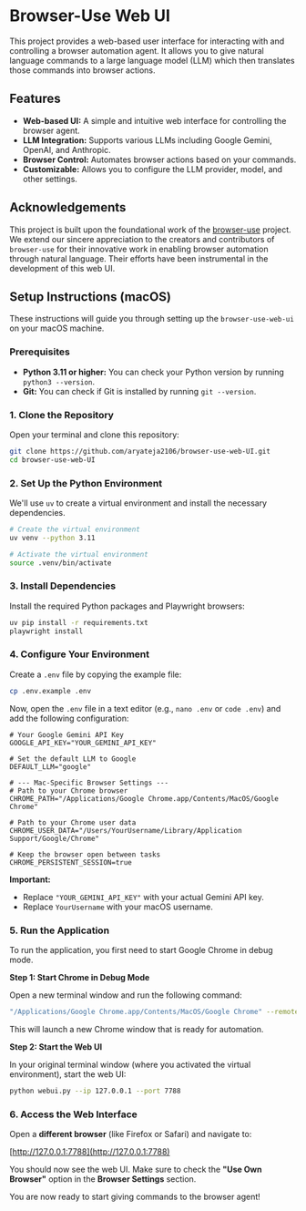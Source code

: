 # Browser-Use Web UI

This project provides a web-based user interface for interacting with and controlling a browser automation agent. It allows you to give natural language commands to a large language model (LLM) which then translates those commands into browser actions.

## Features

*   **Web-based UI:** A simple and intuitive web interface for controlling the browser agent.
*   **LLM Integration:**  Supports various LLMs including Google Gemini, OpenAI, and Anthropic.
*   **Browser Control:**  Automates browser actions based on your commands.
*   **Customizable:**  Allows you to configure the LLM provider, model, and other settings.

## Acknowledgements

This project is built upon the foundational work of the [browser-use](https://github.com/browser-use/browser-use) project. We extend our sincere appreciation to the creators and contributors of `browser-use` for their innovative work in enabling browser automation through natural language. Their efforts have been instrumental in the development of this web UI.

## Setup Instructions (macOS)

These instructions will guide you through setting up the `browser-use-web-ui` on your macOS machine.

### Prerequisites

*   **Python 3.11 or higher:** You can check your Python version by running `python3 --version`.
*   **Git:** You can check if Git is installed by running `git --version`.

### 1. Clone the Repository

Open your terminal and clone this repository:

```bash
git clone https://github.com/aryateja2106/browser-use-web-UI.git
cd browser-use-web-UI
```

### 2. Set Up the Python Environment

We'll use `uv` to create a virtual environment and install the necessary dependencies.

```bash
# Create the virtual environment
uv venv --python 3.11

# Activate the virtual environment
source .venv/bin/activate
```

### 3. Install Dependencies

Install the required Python packages and Playwright browsers:

```bash
uv pip install -r requirements.txt
playwright install
```

### 4. Configure Your Environment

Create a `.env` file by copying the example file:

```bash
cp .env.example .env
```

Now, open the `.env` file in a text editor (e.g., `nano .env` or `code .env`) and add the following configuration:

```
# Your Google Gemini API Key
GOOGLE_API_KEY="YOUR_GEMINI_API_KEY"

# Set the default LLM to Google
DEFAULT_LLM="google"

# --- Mac-Specific Browser Settings ---
# Path to your Chrome browser
CHROME_PATH="/Applications/Google Chrome.app/Contents/MacOS/Google Chrome"

# Path to your Chrome user data
CHROME_USER_DATA="/Users/YourUsername/Library/Application Support/Google/Chrome"

# Keep the browser open between tasks
CHROME_PERSISTENT_SESSION=true
```

**Important:**

*   Replace `"YOUR_GEMINI_API_KEY"` with your actual Gemini API key.
*   Replace `YourUsername` with your macOS username.

### 5. Run the Application

To run the application, you first need to start Google Chrome in debug mode.

**Step 1: Start Chrome in Debug Mode**

Open a new terminal window and run the following command:

```bash
"/Applications/Google Chrome.app/Contents/MacOS/Google Chrome" --remote-debugging-port=9222
```

This will launch a new Chrome window that is ready for automation.

**Step 2: Start the Web UI**

In your original terminal window (where you activated the virtual environment), start the web UI:

```bash
python webui.py --ip 127.0.0.1 --port 7788
```

### 6. Access the Web Interface

Open a **different browser** (like Firefox or Safari) and navigate to:

[http://127.0.0.1:7788](http://127.0.0.1:7788)

You should now see the web UI. Make sure to check the **"Use Own Browser"** option in the **Browser Settings** section.

You are now ready to start giving commands to the browser agent!